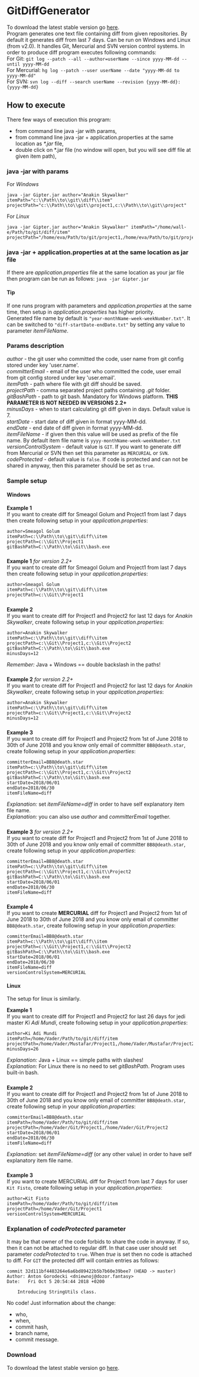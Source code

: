 # GitDiffGenerator
To download the latest stable version go [here](https://github.com/PreCyz/GitDiffGenerator/releases/latest).<br />
Program generates one text file containing diff from given repositories. By default it generates diff from last 7 days. Can be run on Windows and Linux (from v2.0).
It handles Git, Mercurial and SVN version control systems. In order to produce diff program executes following commands:<br />
For Git: `git log --patch --all --author=userName --since yyyy-MM-dd --until yyyy-MM-dd`<br />
For Mercurial: `hg log --patch --user userName --date "yyyy-MM-dd to yyyy-MM-dd"`<br />
For SVN: `svn log --diff --search userName --revision {yyyy-MM-dd}:{yyyy-MM-dd}`
## How to execute
There few ways of execution this program:
- from command line java -jar with params,
- from command line java -jar + application.properties at the same location as _*.jar_ file,
- double click on *.jar file (no window will open, but you will see diff file at given item path),
### java -jar with params
For *Windows*
```
java -jar Gipter.jar author="Anakin Skywalker" itemPath="c:\\Path\\to\\git\\diff\\item" 
projectPath="c:\\Path\\to\\git\\project1,c:\\Path\\to\\git\\project"
```
For *Linux*
```
java -jar Gipter.jar author="Anakin Skywalker" itemPath="/home/wall-e/Path/to/git/diff/item"
projectPath="/home/eva/Path/to/git/project1,/home/eva/Path/to/git/project2"
```
### java -jar + application.properties at at the same location as jar file
If there are _application.properties_ file at the same location as your jar file then program can be run as follows: `java -jar Gipter.jar`
#### Tip
If one runs program with parameters and _application.properties_ at the same time, then setup in _application.properties_ has higher priority.<br />
Generated file name by default is ```"year-monthName-week-weekNumber.txt"```. It can be switched to ```"diff-startDate-endDate.txt"``` by setting any value to parameter _itemFileName_.
### Params description
_author_ - the git user who committed the code, user name from git config stored under key 'user.name'.<br />
_committerEmail_ - email of the user who committed the code, user email from git config stored under key 'user.email'.<br />
_itemPath_ - path where file with git diff should be saved.<br />
_projectPath_ - comma separated project paths containing _.git_ folder.<br />
_gitBashPath_ - path to git bash. Mandatory for Windows platform. **THIS PARAMETER IS NOT NEEDED IN VERSIONS 2.2+**<br />
_minusDays_ - when to start calculating git diff given in days. Default value is 7.<br />
_startDate_ - start date of diff given in format yyyy-MM-dd.<br />
_endDate_ - end date of diff given in format yyyy-MM-dd.<br />
_itemFileName_ - if given then this value will be used as prefix of the file name. By default item file name is `yyyy-monthName-week-weekNumber.txt`<br />
_versionControlSystem_ - default value is `GIT`. If you want to generate diff from Mercurial or SVN then set this parameter as `MERCURIAL` or `SVN`.<br />
_codeProtected_ - default value is `false`. If code is protected and can not be shared in anyway, then this parameter should be set as `true`.
### Sample setup
#### Windows
**Example 1**<br />
If you want to create diff for Smeagol Golum and Project1 from last 7 days then create following setup in your _application.properties_:<br />
```
author=Smeagol Golum
itemPath=c:\\Path\\to\\git\\diff\\item
projectPath=c:\\Git\\Project1
gitBashPath=C:\\Path\\to\\Git\\bash.exe
```
#####
**Example 1** *for version 2.2+*<br />
If you want to create diff for Smeagol Golum and Project1 from last 7 days then create following setup in your _application.properties_:<br />
```
author=Smeagol Golum
itemPath=c:\\Path\\to\\git\\diff\\item
projectPath=c:\\Git\\Project1
```
#####
**Example 2**<br />
If you want to create diff for Project1 and Project2 for last 12 days for _Anakin Skywalker_, create following setup in your _application.properties_:<br />
```
author=Anakin Skywalker
itemPath=c:\\Path\\to\\git\\diff\\item
projectPath=c:\\Git\\Project1,c:\\Git\\Project2
gitBashPath=C:\\Path\\to\\Git\\bash.exe
minusDays=12
```
*Remember:* Java + Windows == double backslash in the paths!
#####
**Example 2** *for version 2.2+*<br />
If you want to create diff for Project1 and Project2 for last 12 days for _Anakin Skywalker_, create following setup in your _application.properties_:<br />
```
author=Anakin Skywalker
itemPath=c:\\Path\\to\\git\\diff\\item
projectPath=c:\\Git\\Project1,c:\\Git\\Project2
minusDays=12
```
#####
**Example 3**<br />
If you want to create diff for Project1 and Project2 from 1st of June 2018 to 30th of June 2018 and you know only email of committer ```BB8@death.star```, create following setup in your _application.properties_:<br />
```
committerEmail=BB8@death.star
itemPath=c:\\Path\\to\\git\\diff\\item
projectPath=c:\\Git\\Project1,c:\\Git\\Project2
gitBashPath=C:\\Path\\to\\Git\\bash.exe
startDate=2018/06/01
endDate=2018/06/30
itemFileName=diff
```
*Explanation:* set _itemFileName=diff_ in order to have self explanatory item file name.<br />
*Explanation:* you can also use _author_ and _committerEmail_ together.
#####
**Example 3** *for version 2.2+*<br />
If you want to create diff for Project1 and Project2 from 1st of June 2018 to 30th of June 2018 and you know only email of committer ```BB8@death.star```, create following setup in your _application.properties_:<br />
```
committerEmail=BB8@death.star
itemPath=c:\\Path\\to\\git\\diff\\item
projectPath=c:\\Git\\Project1,c:\\Git\\Project2
gitBashPath=C:\\Path\\to\\Git\\bash.exe
startDate=2018/06/01
endDate=2018/06/30
itemFileName=diff
```
#####
**Example 4**<br />
If you want to create **MERCURIAL** diff for Project1 and Project2 from 1st of June 2018 to 30th of June 2018 and you know only email of committer ```BB8@death.star```, create following setup in your _application.properties_:<br />
```
committerEmail=BB8@death.star
itemPath=c:\\Path\\to\\git\\diff\\item
projectPath=c:\\Git\\Project1,c:\\Git\\Project2
gitBashPath=C:\\Path\\to\\Git\\bash.exe
startDate=2018/06/01
endDate=2018/06/30
itemFileName=diff
versionControlSystem=MERCURIAL
```
#### Linux
The setup for linux is similarly.<br />

**Example 1**<br />
If you want to create diff for Project1 and Project2 for last 26 days for jedi master _Ki Adi Mundi_, create following setup in your _application.properties_:<br />
```
author=Ki Adi Mundi
itemPath=/home/Vader/Path/to/git/diff/item
projectPath=/home/Vader/Mustafar/Project1,/home/Vader/Mustafar/Project2
minusDays=26
```
*Explanation:* Java + Linux == simple paths with slashes!<br />
*Explanation:* For Linux there is no need to set _gitBashPath_. Program uses built-in bash.
#####
**Example 2**<br />
If you want to create diff for Project1 and Project2 from 1st of June 2018 to 30th of June 2018 and you know only email of committer ```BB8@death.star```,
create following setup in your _application.properties_:<br />
```
committerEmail=BB8@death.star
itemPath=/home/Vader/Path/to/git/diff/item
projectPath=/home/Vader/Git/Project1,/home/Vader/Git/Project2
startDate=2018/06/01
endDate=2018/06/30
itemFileName=diff
```
*Explanation:* set _itemFileName=diff_ (or any other value) in order to have self explanatory item file name.
#####
**Example 3**<br />
If you want to create MERCURIAL diff for Project1 from last 7 days for user ```Kit Fisto```,
create following setup in your _application.properties_:<br />
```
author=Kit Fisto
itemPath=/home/Vader/Path/to/git/diff/item
projectPath=/home/Vader/Git/Project1
versionControlSystem=MERCURIAL
```
### Explanation of *codeProtected* parameter
It may be that owner of the code forbids to share the code in anyway. If so, then it can not be attached to regular diff.
In that case user should set parameter *codeProtected* to `true`. When *true* is set then no code is attached to diff.
For `GIT` the protected diff will contain entries as follows:<br />
```
commit 32d111bf4483264e6a6bd89422b5b7b60e39bee7 (HEAD -> master)
Author: Anton Gorodecki <dniewnoj@dozor.fantasy>
Date:   Fri Oct 5 20:54:44 2018 +0200

    Introducing StringUtils class.
```
No code! Just information about the change:
 - who,
 - when,
 - commit hash,
 - branch name,
 - commit message.

### Download
To download the latest stable version go [here](https://github.com/PreCyz/GitDiffGenerator/releases/latest).
